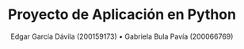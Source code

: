 <div align="center">

# Proyecto de Aplicación en Python
Edgar García Dávila (200159173) • Gabriela Bula Pavía (200066769)

</div>
